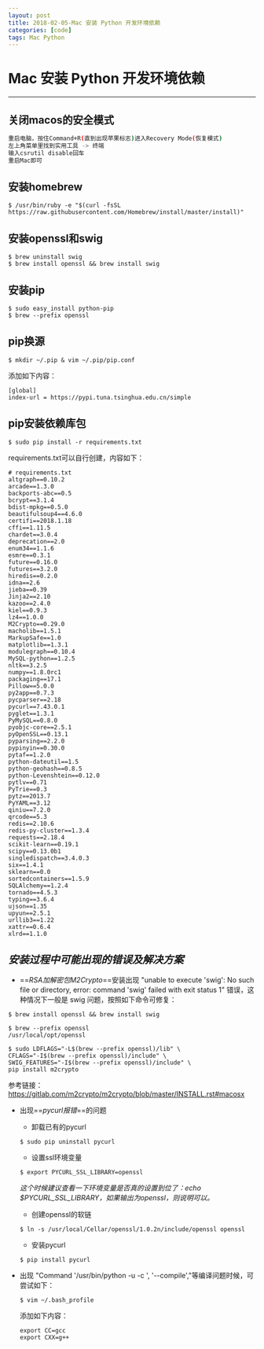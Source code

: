 ```yaml
---
layout: post
title: 2018-02-05-Mac 安装 Python 开发环境依赖
categories: [code]
tags: Mac Python
---
```


# Mac 安装 Python 开发环境依赖

---
## 关闭macos的安全模式

```bash
重启电脑，按住Command+R(直到出现苹果标志)进入Recovery Mode(恢复模式)
左上角菜单里找到实用工具 -> 终端
输入csrutil disable回车
重启Mac即可
```


## 安装homebrew

```shell
$ /usr/bin/ruby -e "$(curl -fsSL https://raw.githubusercontent.com/Homebrew/install/master/install)"
```


## 安装openssl和swig

```shell
$ brew uninstall swig
$ brew install openssl && brew install swig
```


## 安装pip

```shell
$ sudo easy_install python-pip
$ brew --prefix openssl
```


## pip换源

```shell
$ mkdir ~/.pip & vim ~/.pip/pip.conf
```

添加如下内容：

```text
[global]
index-url = https://pypi.tuna.tsinghua.edu.cn/simple
```


## pip安装依赖库包

```shell
$ sudo pip install -r requirements.txt
```

requirements.txt可以自行创建，内容如下：

```text
# requirements.txt
altgraph==0.10.2
arcade==1.3.0
backports-abc==0.5
bcrypt==3.1.4
bdist-mpkg==0.5.0
beautifulsoup4==4.6.0
certifi==2018.1.18
cffi==1.11.5
chardet==3.0.4
deprecation==2.0
enum34==1.1.6
esmre==0.3.1
future==0.16.0
futures==3.2.0
hiredis==0.2.0
idna==2.6
jieba==0.39
Jinja2==2.10
kazoo==2.4.0
kiel==0.9.3
lz4==1.0.0
M2Crypto==0.29.0
macholib==1.5.1
MarkupSafe==1.0
matplotlib==1.3.1
modulegraph==0.10.4
MySQL-python==1.2.5
nltk==3.2.5
numpy==1.8.0rc1
packaging==17.1
Pillow==5.0.0
py2app==0.7.3
pycparser==2.18
pycurl==7.43.0.1
pyglet==1.3.1
PyMySQL==0.8.0
pyobjc-core==2.5.1
pyOpenSSL==0.13.1
pyparsing==2.2.0
pypinyin==0.30.0
pytaf==1.2.0
python-dateutil==1.5
python-geohash==0.8.5
python-Levenshtein==0.12.0
pytlv==0.71
PyTrie==0.3
pytz==2013.7
PyYAML==3.12
qiniu==7.2.0
qrcode==5.3
redis==2.10.6
redis-py-cluster==1.3.4
requests==2.18.4
scikit-learn==0.19.1
scipy==0.13.0b1
singledispatch==3.4.0.3
six==1.4.1
sklearn==0.0
sortedcontainers==1.5.9
SQLAlchemy==1.2.4
tornado==4.5.3
typing==3.6.4
ujson==1.35
upyun==2.5.1
urllib3==1.22
xattr==0.6.4
xlrd==1.1.0
```


## *安装过程中可能出现的错误及解决方案*

* ==*RSA加解密包M2Crypto*==安装出现 "unable to execute 'swig': No such file or directory, error: command 'swig' failed with exit status 1" 错误，这种情况下一般是 swig 问题，按照如下命令可修复：

```shell
$ brew install openssl && brew install swig

$ brew --prefix openssl
/usr/local/opt/openssl

$ sudo LDFLAGS="-L$(brew --prefix openssl)/lib" \
CFLAGS="-I$(brew --prefix openssl)/include" \
SWIG_FEATURES="-I$(brew --prefix openssl)/include" \
pip install m2crypto
```
参考链接：https://gitlab.com/m2crypto/m2crypto/blob/master/INSTALL.rst#macosx

* 出现==*pycurl报错*==的问题
    * 卸载已有的pycurl

    ```shell
    $ sudo pip uninstall pycurl
    ```

    * 设置ssl环境变量

    ```shell
    $ export PYCURL_SSL_LIBRARY=openssl
    ```
    *这个时候建议查看一下环境变量是否真的设置到位了：echo $PYCURL_SSL_LIBRARY，如果输出为openssl，则说明可以。*

    * 创建openssl的软链

    ```shell
    $ ln -s /usr/local/Cellar/openssl/1.0.2n/include/openssl openssl
    ```

    * 安装pycurl

    ```shell
    $ pip install pycurl
    ```

* 出现 "Command '/usr/bin/python -u -c ', '--compile',"等编译问题时候，可尝试如下：

    ```shell
    $ vim ~/.bash_profile
    ```

    添加如下内容：

    ```text
    export CC=gcc
    export CXX=g++
    ```




